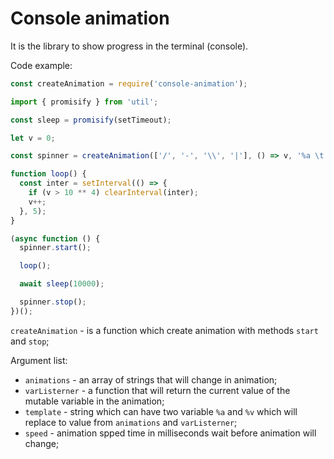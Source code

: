 # Console animation

It is the library to show progress in the terminal (console).

Code example:

```js
const createAnimation = require('console-animation');

import { promisify } from 'util';

const sleep = promisify(setTimeout);

let v = 0;

const spinner = createAnimation(['/', '-', '\\', '|'], () => v, '%a \t %v', 200);

function loop() {
  const inter = setInterval(() => {
    if (v > 10 ** 4) clearInterval(inter);
    v++;
  }, 5);
}

(async function () {
  spinner.start();

  loop();

  await sleep(10000);

  spinner.stop();
})();

```

`createAnimation` - is a function which create animation with methods `start` and `stop`;

Argument list:

- `animations` - an array of strings that will change in animation;
- `varListerner` - a function that will return the current value of the mutable variable in the animation; 
- `template` - string which can have two variable `%a` and `%v` which will replace to value from `animations` and `varListerner`;
- `speed` - animation spped time in milliseconds wait before animation will change;
